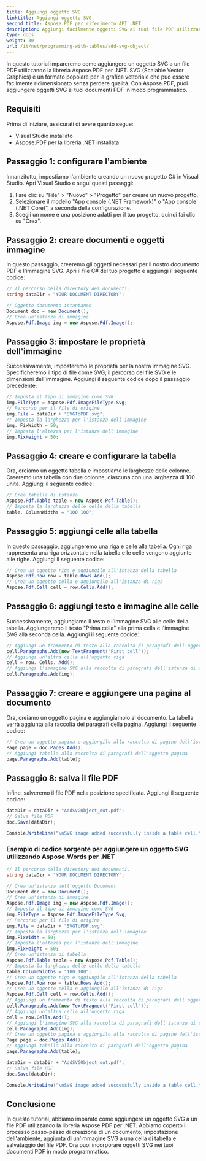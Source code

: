 ```yaml
---
title: Aggiungi oggetto SVG
linktitle: Aggiungi oggetto SVG
second_title: Aspose.PDF per riferimento API .NET
description: Aggiungi facilmente oggetti SVG ai tuoi file PDF utilizzando Aspose.PDF per .NET.
type: docs
weight: 30
url: /it/net/programming-with-tables/add-svg-object/
---
```


In questo tutorial impareremo come aggiungere un oggetto SVG a un file PDF utilizzando la libreria Aspose.PDF per .NET. SVG (Scalable Vector Graphics) è un formato popolare per la grafica vettoriale che può essere facilmente ridimensionato senza perdere qualità. Con Aspose.PDF, puoi aggiungere oggetti SVG ai tuoi documenti PDF in modo programmatico.

## Requisiti

Prima di iniziare, assicurati di avere quanto segue:

- Visual Studio installato
- Aspose.PDF per la libreria .NET installata

## Passaggio 1: configurare l'ambiente

Innanzitutto, impostiamo l'ambiente creando un nuovo progetto C# in Visual Studio. Apri Visual Studio e segui questi passaggi:

1. Fare clic su "File" > "Nuovo" > "Progetto" per creare un nuovo progetto.
2. Selezionare il modello "App console (.NET Framework)" o "App console (.NET Core)", a seconda della configurazione.
3. Scegli un nome e una posizione adatti per il tuo progetto, quindi fai clic su "Crea".

## Passaggio 2: creare documenti e oggetti immagine

In questo passaggio, creeremo gli oggetti necessari per il nostro documento PDF e l'immagine SVG. Apri il file C# del tuo progetto e aggiungi il seguente codice:

```csharp
// Il percorso della directory dei documenti.
string dataDir = "YOUR DOCUMENT DIRECTORY";

// Oggetto documento istantaneo
Document doc = new Document();
// Crea un'istanza di immagine
Aspose.Pdf.Image img = new Aspose.Pdf.Image();
```

## Passaggio 3: impostare le proprietà dell'immagine

Successivamente, imposteremo le proprietà per la nostra immagine SVG. Specificheremo il tipo di file come SVG, il percorso del file SVG e le dimensioni dell'immagine. Aggiungi il seguente codice dopo il passaggio precedente:

```csharp
// Imposta il tipo di immagine come SVG
img.FileType = Aspose.Pdf.ImageFileType.Svg;
// Percorso per il file di origine
img.File = dataDir + "SVGToPDF.svg";
// Imposta la larghezza per l'istanza dell'immagine
img. FixWidth = 50;
// Imposta l'altezza per l'istanza dell'immagine
img.FixHeight = 50;
```

## Passaggio 4: creare e configurare la tabella

Ora, creiamo un oggetto tabella e impostiamo le larghezze delle colonne. Creeremo una tabella con due colonne, ciascuna con una larghezza di 100 unità. Aggiungi il seguente codice:

```csharp
// Crea tabella di istanza
Aspose.Pdf.Table table = new Aspose.Pdf.Table();
// Imposta la larghezza delle celle della tabella
table. ColumnWidths = "100 100";
```

## Passaggio 5: aggiungi celle alla tabella

In questo passaggio, aggiungeremo una riga e celle alla tabella. Ogni riga rappresenta una riga orizzontale nella tabella e le celle vengono aggiunte alle righe. Aggiungi il seguente codice:

```csharp
// Crea un oggetto riga e aggiungilo all'istanza della tabella
Aspose.Pdf.Row row = table.Rows.Add();
// Crea un oggetto cella e aggiungilo all'istanza di riga
Aspose.Pdf.Cell cell = row.Cells.Add();
```

## Passaggio 6: aggiungi testo e immagine alle celle

Successivamente, aggiungiamo il testo e l'immagine SVG alle celle della tabella. Aggiungeremo il testo "Prima cella" alla prima cella e l'immagine SVG alla seconda cella. Aggiungi il seguente codice:

```csharp
// Aggiungi un frammento di testo alla raccolta di paragrafi dell'oggetto cella
cell.Paragraphs.Add(new TextFragment("First cell"));
// Aggiungi un'altra cella all'oggetto riga
cell = row. Cells. Add();
// Aggiungi l'immagine SVG alla raccolta di paragrafi dell'istanza di cella aggiunta di recente
cell.Paragraphs.Add(img);
```

## Passaggio 7: creare e aggiungere una pagina al documento

Ora, creiamo un oggetto pagina e aggiungiamolo al documento. La tabella verrà aggiunta alla raccolta dei paragrafi della pagina. Aggiungi il seguente codice:

```csharp
// Crea un oggetto pagina e aggiungilo alla raccolta di pagine dell'istanza del documento
Page page = doc.Pages.Add();
// Aggiungi tabella alla raccolta di paragrafi dell'oggetto pagina
page.Paragraphs.Add(table);
```

## Passaggio 8: salva il file PDF

Infine, salveremo il file PDF nella posizione specificata. Aggiungi il seguente codice:

```csharp
dataDir = dataDir + "AddSVGObject_out.pdf";
// Salva file PDF
doc.Save(dataDir);

Console.WriteLine("\nSVG image added successfully inside a table cell.\nFile saved at " + dataDir);
```

### Esempio di codice sorgente per aggiungere un oggetto SVG utilizzando Aspose.Words per .NET

```csharp
// Il percorso della directory dei documenti.
string dataDir = "YOUR DOCUMENT DIRECTORY";

// Crea un'istanza dell'oggetto Document
Document doc = new Document();
// Crea un'istanza di immagine
Aspose.Pdf.Image img = new Aspose.Pdf.Image();
// Imposta il tipo di immagine come SVG
img.FileType = Aspose.Pdf.ImageFileType.Svg;
// Percorso per il file di origine
img.File = dataDir + "SVGToPDF.svg";
// Imposta la larghezza per l'istanza dell'immagine
img.FixWidth = 50;
// Imposta l'altezza per l'istanza dell'immagine
img.FixHeight = 50;
// Crea un'istanza di tabella
Aspose.Pdf.Table table = new Aspose.Pdf.Table();
// Imposta la larghezza delle celle della tabella
table.ColumnWidths = "100 100";
// Crea un oggetto riga e aggiungilo all'istanza della tabella
Aspose.Pdf.Row row = table.Rows.Add();
// Crea un oggetto cella e aggiungilo all'istanza di riga
Aspose.Pdf.Cell cell = row.Cells.Add();
// Aggiungi un frammento di testo alla raccolta di paragrafi dell'oggetto cella
cell.Paragraphs.Add(new TextFragment("First cell"));
// Aggiungi un'altra cella all'oggetto riga
cell = row.Cells.Add();
// Aggiungi l'immagine SVG alla raccolta di paragrafi dell'istanza di cella aggiunta di recente
cell.Paragraphs.Add(img);
// Crea un oggetto pagina e aggiungilo alla raccolta di pagine dell'istanza del documento
Page page = doc.Pages.Add();
// Aggiungi tabella alla raccolta di paragrafi dell'oggetto pagina
page.Paragraphs.Add(table);

dataDir = dataDir + "AddSVGObject_out.pdf";
// Salva file PDF
doc.Save(dataDir);

Console.WriteLine("\nSVG image added successfully inside a table cell.\nFile saved at " + dataDir);            
```

## Conclusione

In questo tutorial, abbiamo imparato come aggiungere un oggetto SVG a un file PDF utilizzando la libreria Aspose.PDF per .NET. Abbiamo coperto il processo passo-passo di creazione di un documento, impostazione dell'ambiente, aggiunta di un'immagine SVG a una cella di tabella e salvataggio del file PDF. Ora puoi incorporare oggetti SVG nei tuoi documenti PDF in modo programmatico.